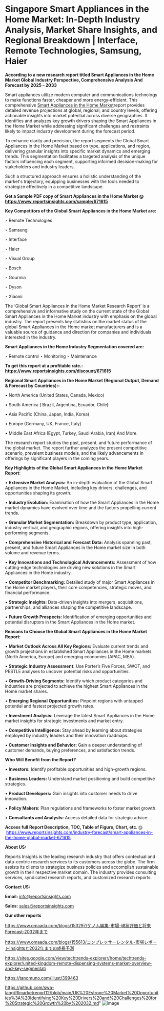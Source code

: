# Singapore Smart Appliances in the Home Market: In-Depth Industry Analysis, Market Share Insights, and Regional Breakdown | Interface, Remote Technologies, Samsung, Haier

<strong>According to a new research report titled Smart Appliances in the Home Market Global Industry Perspective, Comprehensive Analysis And Forecast by 2025 – 2033</strong>

Smart appliances utilize modern computer and communications technology to make functions faster, cheaper and more energy-efficient. This comprehensive <a href=https://www.reportsinsights.com/sample/671615>Smart Appliances in the Home Market</a>report provides detailed revenue projections at global, regional, and country levels, offering actionable insights into market potential across diverse geographies. It identifies and analyzes key growth drivers shaping the Smart Appliances in the Home Market while addressing significant challenges and restraints likely to impact industry development during the forecast period.

To enhance clarity and precision, the report segments the Global Smart Appliances in the Home Market based on type, applications, and region, delivering granular insights into specific market dynamics and emerging trends. This segmentation facilitates a targeted analysis of the unique factors influencing each segment, supporting informed decision-making for stakeholders and industry leaders.

Such a structured approach ensures a holistic understanding of the market's trajectory, equipping businesses with the tools needed to strategize effectively in a competitive landscape.

<strong>Get a Sample PDF copy of Smart Appliances in the Home Market </strong><strong>@<a href=https://www.reportsinsights.com/sample/671615 style=color:#0000ff;> https://www.reportsinsights.com/sample/671615</a></strong></font>

<strong>Key Competitors of the Global Smart Appliances in the Home Market are:</strong>

‣ Remote Technologies

‣ Samsung

‣ Interface

‣ Haier

‣ Visual Group

‣ Bosch

‣ Gourmia

‣ Dyson

‣ Xiaomi

The ‘Global Smart Appliances in the Home Market Research Report’ is a comprehensive and informative study on the current state of the Global Smart Appliances in the Home Market industry with emphasis on the global industry. The report presents key statistics on the market status of the global Smart Appliances in the Home market manufacturers and is a valuable source of guidance and direction for companies and individuals interested in the industry.

<strong>Smart Appliances in the Home Industry Segmentation covered are:</strong>

‣ Remote control
‣ Monitoring
‣ Maintenance

<strong>To get this report at a profitable rate.: <a href=https://www.reportsinsights.com/discount/671615 style=color:#0000ff;>https://www.reportsinsights.com/discount/671615</a></strong></font>

<strong>Regional Smart Appliances in the Home Market (Regional Output, Demand &amp; Forecast by Countries):-</strong>

• North America (United States, Canada, Mexico)

• South America ( Brazil, Argentina, Ecuador, Chile)

• Asia Pacific (China, Japan, India, Korea)

• Europe (Germany, UK, France, Italy)

• Middle East Africa (Egypt, Turkey, Saudi Arabia, Iran) And More.

The research report studies the past, present, and future performance of the global market. The report further analyzes the present competitive scenario, prevalent business models, and the likely advancements in offerings by significant players in the coming years.

<strong>Key Highlights of the Global Smart Appliances in the Home Market Report:</strong>

• <strong>Extensive Market Analysis:</strong> An in-depth evaluation of the Global Smart Appliances in the Home Market, including key drivers, challenges, and opportunities shaping its growth.

• <strong>Industry Evolution:</strong> Examination of how the Smart Appliances in the Home market dynamics have evolved over time and the factors propelling current trends.

• <strong>Granular Market Segmentation:</strong> Breakdown by product type, application, industry vertical, and geographic regions, offering insights into high-performing segments.

• <strong>Comprehensive Historical and Forecast Data:</strong> Analysis spanning past, present, and future Smart Appliances in the Home market size in both volume and revenue terms.

• <strong>Key Innovations and Technological Advancements:</strong> Assessment of how cutting-edge technologies are driving new solutions in the Smart Appliances in the Home industry.

• <strong>Competitor Benchmarking:</strong> Detailed study of major Smart Appliances in the Home market players, their core competencies, strategic moves, and financial performance.

• <strong>Strategic Insights:</strong> Data-driven insights into mergers, acquisitions, partnerships, and alliances shaping the competitive landscape.

• <strong>Future Growth Prospects:</strong> Identification of emerging opportunities and potential disruptors in the Smart Appliances in the Home market.

<strong>Reasons to Choose the Global Smart Appliances in the Home Market Report:</strong>

• <strong>Market Outlook Across All Key Regions:</strong> Evaluate current trends and growth projections in established Smart Appliances in the Home markets (North America, Europe) and emerging economies (APAC, MEA).

• <strong>Strategic Industry Assessment:</strong> Use Porter’s Five Forces, SWOT, and PESTLE analyses to uncover potential risks and opportunities.

• <strong>Growth-Driving Segments:</strong> Identify which product categories and industries are projected to achieve the highest Smart Appliances in the Home market shares.

• <strong>Emerging Regional Opportunities:</strong> Pinpoint regions with untapped potential and fastest projected growth rates.

• <strong>Investment Analysis:</strong> Leverage the latest Smart Appliances in the Home market insights for strategic investments and market entry.

• <strong>Competitive Intelligence:</strong> Stay ahead by learning about strategies employed by industry leaders and their innovation roadmaps.

• <strong>Customer Insights and Behavior:</strong> Gain a deeper understanding of customer demands, buying preferences, and satisfaction trends.

<strong>Who Will Benefit from the Report?</strong>

• <strong>Investors:</strong> Identify profitable opportunities and high-growth regions.

• <strong>Business Leaders:</strong> Understand market positioning and build competitive strategies.

• <strong>Product Developers:</strong> Gain insights into customer needs to drive innovation.

• <strong>Policy Makers:</strong> Plan regulations and frameworks to foster market growth.

• <strong>Consultants and Analysts:</strong> Access detailed data for strategic advice.
</ul>
<strong>Access full Report Description, TOC, Table of Figure, Chart, etc. </strong>@  <a href=https://www.reportsinsights.com/industry-forecast/smart-appliances-in-the-home-global-market-671615 style=color:#0000ff;>https://www.reportsinsights.com/industry-forecast/smart-appliances-in-the-home-global-market-671615</a></font>

<strong><strong>About US</strong>:</strong>

Reports Insights is the leading research industry that offers contextual and data-centric research services to its customers across the globe. The firm assists its clients to strategize business policies and accomplish sustainable growth in their respective market domain. The industry provides consulting services, syndicated research reports, and customized research reports.

<strong>Contact US:</strong>

<p class=""""><b>Email:</b> <a href=mailto:info@reportsinsights.com>info@reportsinsights.com</a></p>
<p class=""""><b>Sales:</b> <a href=mailto:sales@reportsinsights.com>sales@reportsinsights.com</a></p>

<strong>Our other reports</strong>

<a href=https://www.omaada.com/blogs/153297/ゲノム編集-市場-現状評価と将来Forecast-2032年まで>https://www.omaada.com/blogs/153297/ゲノム編集-市場-現状評価と将来Forecast-2032年まで</a>

<a href=https://www.omaada.com/blogs/155613/コンプレッサーレンタル-市場レポートInsightsと2032年までの成長予測>https://www.omaada.com/blogs/155613/コンプレッサーレンタル-市場レポートInsightsと2032年までの成長予測</a>

<a href=https://sites.google.com/view/techtrends-explorerr/home/techtrends-explorer/united-kingdom-remote-dispensing-systems-market-overview-and-key-segmentati>https://sites.google.com/view/techtrends-explorerr/home/techtrends-explorer/united-kingdom-remote-dispensing-systems-market-overview-and-key-segmentati</a>

<a href=https://tanomuno.com/illust/399463>https://tanomuno.com/illust/399463</a>

<a href=https://github.com/swa-lang/RImarketreport12/blob/main/UK%20Estrone%20Market%20Opportunities%3A%20Identifying%20Key%20Drivers%20and%20Challenges%20for%20Strategic%20Growth%20by%202032.md>https://github.com/swa-lang/RImarketreport12/blob/main/UK%20Estrone%20Market%20Opportunities%3A%20Identifying%20Key%20Drivers%20and%20Challenges%20for%20Strategic%20Growth%20by%202032.md</a>"
![image](https://github.com/user-attachments/assets/ce60328d-7f1b-432b-bfc4-d9fd1036c665)
